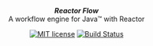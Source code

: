 <div align="center">
    <b><em>Reactor Flow</em></b><br>
    A workflow engine for Java&trade; with Reactor
</div>
<div align="center">
    
[![MIT license](http://img.shields.io/badge/license-MIT-brightgreen.svg?style=flat)](http://opensource.org/licenses/MIT)
[![Build Status](https://github.com/juliengalet/reactor-flow/workflows/Java%20CI%20with%20Maven/badge.svg)](https://github.com/juliengalet/reactor-flow/actions)
</div>

